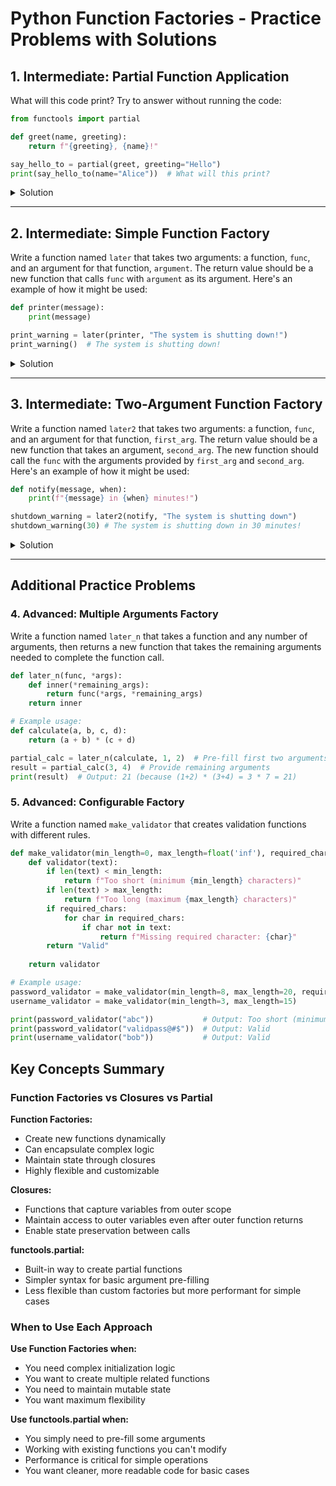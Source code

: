 # Python Function Factories - Practice Problems with Solutions

## 1. **Intermediate**: Partial Function Application

What will this code print? Try to answer without running the code:

```python
from functools import partial

def greet(name, greeting):
    return f"{greeting}, {name}!"

say_hello_to = partial(greet, greeting="Hello")
print(say_hello_to(name="Alice"))  # What will this print?
```

<details>
<summary>Solution</summary>

**Answer:** It prints `"Hello, Alice!"`

**Explanation:** The `partial` function from the `functools` module creates a new version of the `greet` function with the `greeting` argument pre-filled as `"Hello"`. Thus, when `say_hello_to` is called with `"Alice"` as the name, it completes the call by using the pre-set greeting.

</details>

---

## 2. **Intermediate**: Simple Function Factory

Write a function named `later` that takes two arguments: a function, `func`, and an argument for that function, `argument`. The return value should be a new function that calls `func` with `argument` as its argument. Here's an example of how it might be used:

```python
def printer(message):
    print(message)

print_warning = later(printer, "The system is shutting down!")
print_warning()  # The system is shutting down!
```

<details>
<summary>Solution</summary>

```python
def later(func, argument):
    def inner():
        return func(argument)

    return inner
```

**Alternative Solution with Lambda:**
```python
def later(func, argument):
    return lambda: func(argument)
```

**Example Usage:**
```python
def printer(message):
    print(message)

print_warning = later(printer, "The system is shutting down!")
print_warning()  # Output: The system is shutting down!

# More examples:
def multiply_by_two(x):
    return x * 2

double_five = later(multiply_by_two, 5)
print(double_five())  # Output: 10

def greet(name):
    return f"Hello, {name}!"

greet_alice = later(greet, "Alice")
print(greet_alice())  # Output: Hello, Alice!
```

</details>

---

## 3. **Intermediate**: Two-Argument Function Factory

Write a function named `later2` that takes two arguments: a function, `func`, and an argument for that function, `first_arg`. The return value should be a new function that takes an argument, `second_arg`. The new function should call the `func` with the arguments provided by `first_arg` and `second_arg`. Here's an example of how it might be used:

```python
def notify(message, when):
    print(f"{message} in {when} minutes!")

shutdown_warning = later2(notify, "The system is shutting down")
shutdown_warning(30) # The system is shutting down in 30 minutes!
```

<details>
<summary>Solution</summary>

```python
def later2(func, first_arg):
    def inner(second_arg):
        return func(first_arg, second_arg)

    return inner
```

**Alternative Solution with Lambda:**
```python
def later2(func, first_arg):
    return lambda second_arg: func(first_arg, second_arg)
```

**Example Usage:**
```python
def notify(message, when):
    print(f"{message} in {when} minutes!")

shutdown_warning = later2(notify, "The system is shutting down")
shutdown_warning(30)  # Output: The system is shutting down in 30 minutes!

# More examples:
def add(x, y):
    return x + y

add_five = later2(add, 5)
print(add_five(3))   # Output: 8
print(add_five(10))  # Output: 15

def power(base, exponent):
    return base ** exponent

square = later2(power, 2)  # Partial application for squaring
print(square(4))  # Output: 16
print(square(7))  # Output: 49

def format_message(template, value):
    return template.format(value)

error_formatter = later2(format_message, "Error: {}")
print(error_formatter("File not found"))  # Output: Error: File not found
```

**Comparison with functools.partial:**
```python
from functools import partial

# Using later2
shutdown_warning1 = later2(notify, "The system is shutting down")

# Using partial (equivalent functionality)
shutdown_warning2 = partial(notify, "The system is shutting down")

# Both work the same way:
shutdown_warning1(30)  # Output: The system is shutting down in 30 minutes!
shutdown_warning2(30)  # Output: The system is shutting down in 30 minutes!
```

</details>

---

## Additional Practice Problems

### 4. **Advanced**: Multiple Arguments Factory

Write a function named `later_n` that takes a function and any number of arguments, then returns a new function that takes the remaining arguments needed to complete the function call.

```python
def later_n(func, *args):
    def inner(*remaining_args):
        return func(*args, *remaining_args)
    return inner

# Example usage:
def calculate(a, b, c, d):
    return (a + b) * (c + d)

partial_calc = later_n(calculate, 1, 2)  # Pre-fill first two arguments
result = partial_calc(3, 4)  # Provide remaining arguments
print(result)  # Output: 21 (because (1+2) * (3+4) = 3 * 7 = 21)
```

### 5. **Advanced**: Configurable Factory

Write a function named `make_validator` that creates validation functions with different rules.

```python
def make_validator(min_length=0, max_length=float('inf'), required_chars=None):
    def validator(text):
        if len(text) < min_length:
            return f"Too short (minimum {min_length} characters)"
        if len(text) > max_length:
            return f"Too long (maximum {max_length} characters)"
        if required_chars:
            for char in required_chars:
                if char not in text:
                    return f"Missing required character: {char}"
        return "Valid"
    
    return validator

# Example usage:
password_validator = make_validator(min_length=8, max_length=20, required_chars='@#$')
username_validator = make_validator(min_length=3, max_length=15)

print(password_validator("abc"))           # Output: Too short (minimum 8 characters)
print(password_validator("validpass@#$"))  # Output: Valid
print(username_validator("bob"))           # Output: Valid
```

## Key Concepts Summary

### Function Factories vs Closures vs Partial

**Function Factories:**
- Create new functions dynamically
- Can encapsulate complex logic
- Maintain state through closures
- Highly flexible and customizable

**Closures:**
- Functions that capture variables from outer scope
- Maintain access to outer variables even after outer function returns
- Enable state preservation between calls

**functools.partial:**
- Built-in way to create partial functions
- Simpler syntax for basic argument pre-filling
- Less flexible than custom factories but more performant for simple cases

### When to Use Each Approach

**Use Function Factories when:**
- You need complex initialization logic
- You want to create multiple related functions
- You need to maintain mutable state
- You want maximum flexibility

**Use functools.partial when:**
- You simply need to pre-fill some arguments
- Working with existing functions you can't modify
- Performance is critical for simple operations
- You want cleaner, more readable code for basic cases